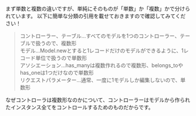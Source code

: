 まず単数と複数の違いですが、単純にそのものが「単数」か「複数」かで分けられています。
以下に簡単な分類の引用を載せておきますので確認してみてください！

>コントローラー、テーブル…すべてのモデルを1つのコントローラー、テーブルで扱うので、複数形  
>モデル…Model.newとすると1レコードだけのモデルができるように、1レコード単位で扱うので単数形  
>アソシエーション…has_manyは複数作れるので複数形、belongs_toやhas_oneは1つだけなので単数形  
>リクエストパラメーター…通常、一度に1モデルしか編集しないので、単数形  

なぜコントローラは複数形なのかについて、コントローラーはモデルから作られたインスタンス全てをコントロールするためのものだからです。

